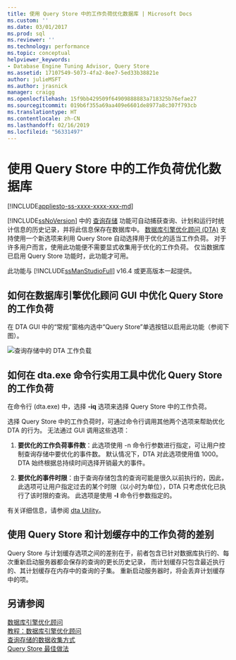 ```yaml
---
title: 使用 Query Store 中的工作负荷优化数据库 | Microsoft Docs
ms.custom: ''
ms.date: 03/01/2017
ms.prod: sql
ms.reviewer: ''
ms.technology: performance
ms.topic: conceptual
helpviewer_keywords:
- Database Engine Tuning Advisor, Query Store
ms.assetid: 17107549-5073-4fa2-8ee7-5ed33b38821e
author: julieMSFT
ms.author: jrasnick
manager: craigg
ms.openlocfilehash: 15f9bb429509f64909888883a718325b76efae27
ms.sourcegitcommit: 019b6f355a69aa409e6601de8977a8c307f793cb
ms.translationtype: HT
ms.contentlocale: zh-CN
ms.lasthandoff: 02/16/2019
ms.locfileid: "56331497"
---
```

# <a name="tuning-database-using-workload-from-query-store"></a>使用 Query Store 中的工作负荷优化数据库
[!INCLUDE[appliesto-ss-xxxx-xxxx-xxx-md](../../includes/appliesto-ss-xxxx-xxxx-xxx-md.md)]


[!INCLUDE[ssNoVersion](../../includes/ssnoversion-md.md)] 中的 [查询存储](../../relational-databases/performance/how-query-store-collects-data.md) 功能可自动捕获查询、计划和运行时统计信息的历史记录，并将此信息保存在数据库中。 [数据库引擎优化顾问 (DTA)](../../relational-databases/performance/database-engine-tuning-advisor.md) 支持使用一个新选项来利用 Query Store 自动选择用于优化的适当工作负荷。 对于许多用户而言，使用此功能便不需要显式收集用于优化的工作负荷。 仅当数据库已启用 Query Store 功能时，此功能才可用。 
  
此功能与 [!INCLUDE[ssManStudioFull](../../includes/ssmanstudiofull-md.md)] v16.4 或更高版本一起提供。 
  
## <a name="how-to-tune-a-workload-from-query-store-in-database-engine-tuning-advisor-gui"></a>如何在数据库引擎优化顾问 GUI 中优化 Query Store 的工作负荷
在 DTA GUI 中的“常规”窗格内选中“Query Store”单选按钮以启用此功能（参阅下图）。

![查询存储中的 DTA 工作负载](../../relational-databases/performance/media/dta-workload-from-query-store.gif)
 
## <a name="how-to-tune-a-workload-from-query-store-in-dtaexe-command-line-utility"></a>如何在 dta.exe 命令行实用工具中优化 Query Store 的工作负荷
在命令行 (dta.exe) 中，选择 **-iq** 选项来选择 Query Store 中的工作负荷。 

选择 Query Store 中的工作负荷时，可通过命令行调用其他两个选项来帮助优化 DTA 的行为。 无法通过 GUI 调用这些选项：
  1. **要优化的工作负荷事件数**：此选项使用 -n 命令行参数进行指定，可让用户控制查询存储中要优化的事件数。 默认情况下，DTA 对此选项使用值 1000。 DTA 始终根据总持续时间选择开销最大的事件。 
  
  2. **要优化的事件时限**：由于查询存储包含的查询可能是很久以前执行的，因此，此选项可让用户指定过去的某个时限（以小时为单位），DTA 只考虑优化已执行了该时限的查询。 此选项是使用 **-I** 命令行参数指定的。 

有关详细信息，请参阅 [dta Utility](../../tools/dta/dta-utility.md)。

## <a name="difference-between-using-workload-from-query-store-and-plan-cache"></a>使用 Query Store 和计划缓存中的工作负荷的差别 
Query Store 与计划缓存选项之间的差别在于，前者包含已针对数据库执行的、每次重新启动服务器都会保存的查询的更长历史记录， 而计划缓存只包含最近执行的、其计划缓存在内存中的查询的子集。 重新启动服务器时，将会丢弃计划缓存中的项。

## <a name="see-also"></a>另请参阅  
[数据库引擎优化顾问](../../relational-databases/performance/database-engine-tuning-advisor.md)     
[教程：数据库引擎优化顾问](../../tools/dta/tutorial-database-engine-tuning-advisor.md)        
[查询存储的数据收集方式](../../relational-databases/performance/how-query-store-collects-data.md)     
[Query Store 最佳做法](../../relational-databases/performance/best-practice-with-the-query-store.md)
